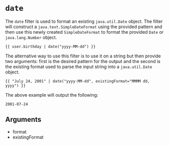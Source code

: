 # `date`
The `date` filter is used to format an existing `java.util.Date` object. The filter will construct a
`java.text.SimpleDateFormat` using the provided pattern and then use this newly created
`SimpleDateFormat` to format the provided `Date` or `java.lang.Number` object.

```twig
{{ user.birthday | date("yyyy-MM-dd") }}
```

The alternative way to use this	filter is to use it on a string but then provide two arguments:
first is the desired pattern for the output and the second is the existing format used to parse the
input string into a `java.util.Date` object.
```twig
{{ "July 24, 2001" | date("yyyy-MM-dd", existingFormat="MMMM dd, yyyy") }}
```
The above example will output the following:
```twig
2001-07-24
```

## Arguments
- format
- existingFormat